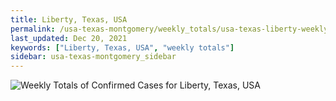 ```yaml
---
title: Liberty, Texas, USA
permalink: /usa-texas-montgomery/weekly_totals/usa-texas-liberty-weekly_totals.html
last_updated: Dec 20, 2021
keywords: ["Liberty, Texas, USA", "weekly totals"]
sidebar: usa-texas-montgomery_sidebar
---
```


![Weekly Totals of Confirmed Cases for Liberty, Texas, USA](/covid_tracker/images/graphs/usa-texas-liberty-weekly_totals_graph.png)
